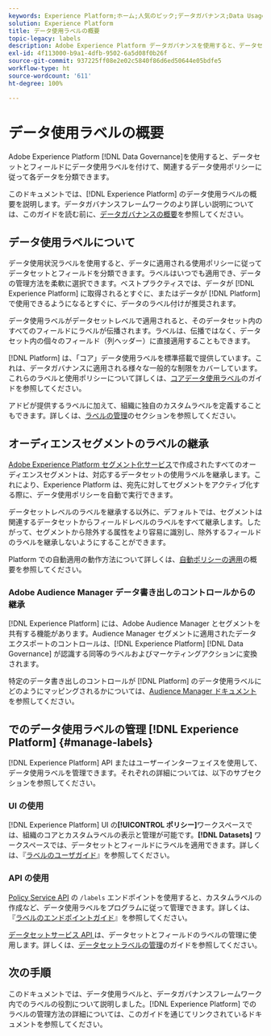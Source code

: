 ```yaml
---
keywords: Experience Platform;ホーム;人気のピック;データガバナンス;Data Usage Label API;Policy Service API;データ使用ラベルの概要
solution: Experience Platform
title: データ使用ラベルの概要
topic-legacy: labels
description: Adobe Experience Platform データガバナンスを使用すると、データセットとフィールドにデータ使用ラベルを適用し、関連するデータ使用ポリシーに従って各データを分類できます。このドキュメントでは、Experience Platform でのデータ使用ラベルの概要を説明します。
exl-id: 4f113000-b9a1-4dfb-9502-6a5d08f0b26f
source-git-commit: 937225ff08e2e02c5840f86d6ed50644e05bdfe5
workflow-type: ht
source-wordcount: '611'
ht-degree: 100%

---
```


# データ使用ラベルの概要

Adobe Experience Platform [!DNL Data Governance]を使用すると、データセットとフィールドにデータ使用ラベルを付けて、関連するデータ使用ポリシーに従って各データを分類できます。

このドキュメントでは、[!DNL Experience Platform] のデータ使用ラベルの概要を説明します。データガバナンスフレームワークのより詳しい説明については、このガイドを読む前に、[データガバナンスの概要](../home.md)を参照してください。

## データ使用ラベルについて

データ使用状況ラベルを使用すると、データに適用される使用ポリシーに従ってデータセットとフィールドを分類できます。ラベルはいつでも適用でき、データの管理方法を柔軟に選択できます。ベストプラクティスでは、データが [!DNL Experience Platform] に取得されるとすぐに、またはデータが [!DNL Platform] で使用できるようになるとすぐに、データのラベル付けが推奨されます。

データ使用ラベルがデータセットレベルで適用されると、そのデータセット内のすべてのフィールドにラベルが伝播されます。ラベルは、伝播ではなく、データセット内の個々のフィールド（列ヘッダー）に直接適用することもできます。

[!DNL Platform] は、「コア」データ使用ラベルを標準搭載で提供しています。これは、データガバナンスに適用される様々な一般的な制限をカバーしています。これらのラベルと使用ポリシーについて詳しくは、[コアデータ使用ラベル](reference.md)のガイドを参照してください。

アドビが提供するラベルに加えて、組織に独自のカスタムラベルを定義することもできます。詳しくは、[ラベルの管理](#manage-labels)のセクションを参照してください。

## オーディエンスセグメントのラベルの継承

[Adobe Experience Platform セグメント化サービス](../../segmentation/home.md)で作成されたすべてのオーディエンスセグメントは、対応するデータセットの使用ラベルを継承します。これにより、Experience Platform は、宛先に対してセグメントをアクティブ化する際に、データ使用ポリシーを自動で実行できます。

データセットレベルのラベルを継承する以外に、デフォルトでは、セグメントは関連するデータセットからフィールドレベルのラベルをすべて継承します。したがって、セグメントから除外する属性をより容易に識別し、除外するフィールドのラベルを継承しないようにすることができます。

Platform での自動適用の動作方法について詳しくは、[自動ポリシーの適用](../enforcement/auto-enforcement.md)の概要を参照してください。

### Adobe Audience Manager データ書き出しのコントロールからの継承

[!DNL Experience Platform] には、Adobe Audience Manager とセグメントを共有する機能があります。Audience Manager セグメントに適用されたデータエクスポートのコントロールは、[!DNL Experience Platform] [!DNL Data Governance] が認識する同等のラベルおよびマーケティングアクションに変換されます。

特定のデータ書き出しのコントロールが [!DNL Platform] のデータ使用ラベルにどのようにマッピングされるかについては、[Audience Manager ドキュメント](https://experienceleague.adobe.com/docs/audience-manager/user-guide/implementation-integration-guides/integration-experience-platform/aam-aep-audience-sharing.html?lang=ja#aam-data-export-control-in-aep)を参照してください。

## でのデータ使用ラベルの管理 [!DNL Experience Platform] {#manage-labels}

[!DNL Experience Platform] API またはユーザーインターフェイスを使用して、データ使用ラベルを管理できます。それぞれの詳細については、以下のサブセクションを参照してください。

### UI の使用

[!DNL Experience Platform] UI の&#x200B;**[!UICONTROL ポリシー]**&#x200B;ワークスペースでは、組織のコアとカスタムラベルの表示と管理が可能です。**[!DNL Datasets]** ワークスペースでは、データセットとフィールドにラベルを適用できます。詳しくは、『[ラベルのユーザガイド](user-guide.md)』を参照してください。

### API の使用

[Policy Service API](https://www.adobe.io/experience-platform-apis/references/policy-service/) の `/labels` エンドポイントを使用すると、カスタムラベルの作成など、データ使用ラベルをプログラムに従って管理できます。詳しくは、『[ラベルのエンドポイントガイド](../api/labels.md)』を参照してください。

[データセットサービス API ](https://www.adobe.io/experience-platform-apis/references/dataset-service/)は、データセットとフィールドのラベルの管理に使用します。詳しくは、[データセットラベルの管理](./dataset-api.md)のガイドを参照してください。

## 次の手順

このドキュメントでは、データ使用ラベルと、データガバナンスフレームワーク内でのラベルの役割について説明しました。[!DNL Experience Platform] でのラベルの管理方法の詳細については、このガイドを通じてリンクされているドキュメントを参照してください。
